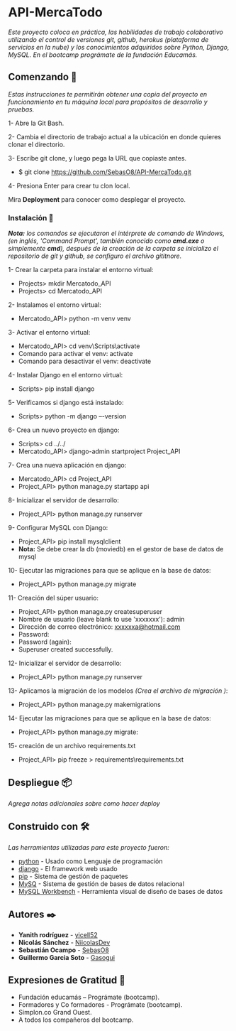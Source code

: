 # API-MercaTodo

_Este proyecto coloca en práctica, las habilidades de trabajo colaborativo utilizando el control de versiones git, github, herokus (plataforma de servicios en la nube) y los conocimientos adquiridos sobre Python, Django, MySQL. En el bootcamp prográmate de la fundación Educamás._

## Comenzando 🚀

_Estas instrucciones te permitirán obtener una copia del proyecto en funcionamiento en tu máquina local para propósitos de desarrollo y pruebas._

1- Abre la Git Bash.

2- Cambia el directorio de trabajo actual a la ubicación en donde quieres clonar el directorio.

3- Escribe git clone, y luego pega la URL que copiaste antes.

- $ git clone https://github.com/SebasO8/API-MercaTodo.git

4- Presiona Enter para crear tu clon local.

Mira **Deployment** para conocer como desplegar el proyecto.

### Instalación 🔧

_**Nota:** los comandos se ejecutaron el intérprete de comando de Windows, (en inglés, 'Command Prompt', también conocido como **cmd.exe** o simplemente **cmd**), después de la creación de la carpeta se inicializo el repositorio de git y github, se configuro el archivo gititnore._

1- Crear la carpeta para instalar el entorno virtual:

- Projects> mkdir Mercatodo_API
- Projects> cd Mercatodo_API

2- Instalamos el entorno virtual:

- Mercatodo_API> python -m venv venv

3- Activar el entorno virtual:

- Mercatodo_API> cd venv\Scripts\activate
- Comando para activar el venv: activate
- Comando para desactivar el venv: deactivate

4- Instalar Django en el entorno virtual:

- Scripts> pip install django

5- Verificamos si django está instalado:

- Scripts> python -m django –-version

6- Crea un nuevo proyecto en django:

- Scripts> cd ../../
- Mercatodo_API> django-admin startproject Project_API

7- Crea una nueva aplicación en django:

- Mercatodo_API> cd Project_API
- Project_API> python manage.py startapp api

8- Inicializar el servidor de desarrollo:

- Project_API> python manage.py runserver

9- Configurar MySQL con Django:

- Project_API> pip install mysqlclient
- **Nota:** Se debe crear la db (moviedb) en el gestor de base de datos de mysql

10- Ejecutar las migraciones para que se aplique en la base de datos:

- Project_API> python manage.py migrate

11- Creación del súper usuario:

- Project_API> python manage.py createsuperuser
- Nombre de usuario (leave blank to use 'xxxxxxx'): admin
- Dirección de correo electrónico: xxxxxxa@hotmail.com
- Password:
- Password (again):
- Superuser created successfully.

12- Inicializar el servidor de desarrollo:

- Project_API> python manage.py runserver

13- Aplicamos la migración de los modelos _(Crea el archivo de migración )_:

- Project_API> python manage.py makemigrations

14- Ejecutar las migraciones para que se aplique en la base de datos:

- Project_API> python manage.py migrate:

15- creación de un archivo requirements.txt

- Project_API> pip freeze > requirements\requirements.txt

## Despliegue 📦

_Agrega notas adicionales sobre como hacer deploy_

## Construido con 🛠️

_Las herramientas utilizadas para este proyecto fueron:_

- [python](https://www.python.org/) - Usado como
  Lenguaje de programación
- [django](https://www.djangoproject.com/) - El framework web usado
- [pip](https://pypi.org/project/Django/) - Sistema de gestión de paquetes
- [MySQ](https://www.mysql.com/) - Sistema de gestión de bases de datos relacional
- [MySQL Workbench](https://www.mysql.com/products/workbench/) - Herramienta visual de diseño de bases de datos

## Autores ✒️

- **Yanith rodríguez** - [yicell52](https://github.com/yicell52)
- **Nicolás Sánchez** - [NiicolasDev](https://github.com/NiicolasDev)
- **Sebastián Ocampo** - [SebasO8](https://github.com/SebasO8)
- **Guillermo Garcia Soto** - [Gasogui](https://github.com/Gasogui)

## Expresiones de Gratitud 🎁

- Fundación educamás – Prográmate (bootcamp).
- Formadores y Co formadores - Prográmate (bootcamp).
- Simplon.co Grand Ouest.
- A todos los compañeros del bootcamp.

